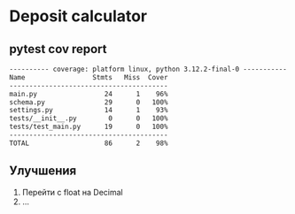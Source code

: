 # Deposit calculator

## pytest cov report

```txt
---------- coverage: platform linux, python 3.12.2-final-0 -----------
Name                 Stmts   Miss  Cover
----------------------------------------
main.py                 24      1    96%
schema.py               29      0   100%
settings.py             14      1    93%
tests/__init__.py        0      0   100%
tests/test_main.py      19      0   100%
----------------------------------------
TOTAL                   86      2    98%
```

## Улучшения

1. Перейти с float на Decimal
2. ...
